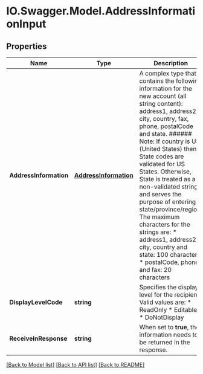 # IO.Swagger.Model.AddressInformationInput
## Properties

Name | Type | Description | Notes
------------ | ------------- | ------------- | -------------
**AddressInformation** | [**AddressInformation**](AddressInformation.md) | A complex type that contains the following information for the new account (all string content): address1, address2, city, country, fax, phone, postalCode and state.  ###### Note: If country is US (United States) then State codes are validated for US States.  Otherwise, State is treated as a non-validated string and serves the purpose of entering a state/province/region. The maximum characters for the strings are:  * address1, address2, city, country and state: 100 characters * postalCode, phone, and fax: 20 characters  | [optional] 
**DisplayLevelCode** | **string** | Specifies the display level for the recipient.  Valid values are:   * ReadOnly * Editable * DoNotDisplay | [optional] 
**ReceiveInResponse** | **string** | When set to **true**, the information needs to be returned in the response. | [optional] 

[[Back to Model list]](../README.md#documentation-for-models) [[Back to API list]](../README.md#documentation-for-api-endpoints) [[Back to README]](../README.md)

